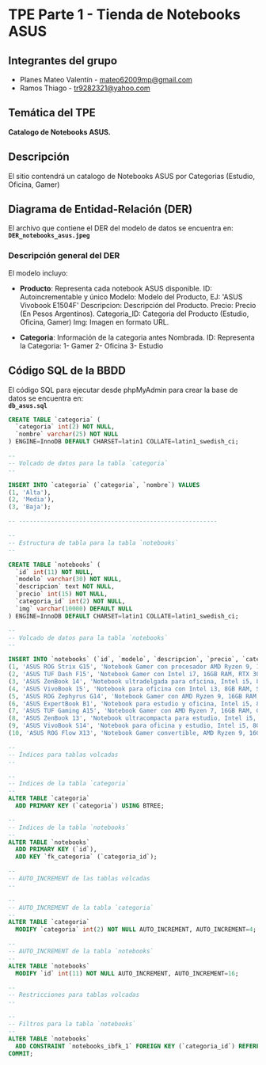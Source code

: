 # TPE Parte 1 - Tienda de Notebooks ASUS

## Integrantes del grupo
- Planes Mateo Valentín - mateo62009mp@gmail.com
- Ramos Thiago - tr9282321@yahoo.com

## Temática del TPE
**Catalogo de Notebooks ASUS.**  

## Descripción
El sitio contendrá un catalogo de Notebooks ASUS por Categorias (Estudio, Oficina, Gamer)

## Diagrama de Entidad-Relación (DER)
El archivo que contiene el DER del modelo de datos se encuentra en:  
**`DER_notebooks_asus.jpeg`**

### Descripción general del DER
El modelo incluyo:  
- **Producto**: Representa cada notebook ASUS disponible.
    ID: Autoincrementable y único
    Modelo: Modelo del Producto, EJ: 'ASUS Vivobook E1504F'
    Descripcion: Descripción del Producto.
    Precio: Precio (En Pesos Argentinos).
    Categoria_ID: Categoria del Producto (Estudio, Oficina, Gamer)
    Img: Imagen en formato URL.

- **Categoria**: Información de la categoria antes Nombrada.
    ID: Representa la Categoria:
        1- Gamer
        2- Oficina
        3- Estudio

## Código SQL de la BBDD
El código SQL para ejecutar desde phpMyAdmin para crear la base de datos se encuentra en:  
**`db_asus.sql`**
```sql
CREATE TABLE `categoria` (
  `categoria` int(2) NOT NULL,
  `nombre` varchar(25) NOT NULL
) ENGINE=InnoDB DEFAULT CHARSET=latin1 COLLATE=latin1_swedish_ci;

--
-- Volcado de datos para la tabla `categoria`
--

INSERT INTO `categoria` (`categoria`, `nombre`) VALUES
(1, 'Alta'),
(2, 'Media'),
(3, 'Baja');

-- --------------------------------------------------------

--
-- Estructura de tabla para la tabla `notebooks`
--

CREATE TABLE `notebooks` (
  `id` int(11) NOT NULL,
  `modelo` varchar(30) NOT NULL,
  `descripcion` text NOT NULL,
  `precio` int(15) NOT NULL,
  `categoria_id` int(2) NOT NULL,
  `img` varchar(10000) DEFAULT NULL
) ENGINE=InnoDB DEFAULT CHARSET=latin1 COLLATE=latin1_swedish_ci;

--
-- Volcado de datos para la tabla `notebooks`
--

INSERT INTO `notebooks` (`id`, `modelo`, `descripcion`, `precio`, `categoria_id`, `img`) VALUES
(1, 'ASUS ROG Strix G15', 'Notebook Gamer con procesador AMD Ryzen 9, 16GB RAM, RTX 3070', 650000, 1, 'https://dlcdnwebimgs.asus.com/gain/6D1F9EF4-02D6-455B-9D43-348275816538/w1000/h732'),
(2, 'ASUS TUF Dash F15', 'Notebook Gamer con Intel i7, 16GB RAM, RTX 3060', 580000, 1, 'https://dlcdnwebimgs.asus.com/gain/769aaa49-031e-4a90-b03c-3091198e95a1/'),
(3, 'ASUS ZenBook 14', 'Notebook ultradelgada para oficina, Intel i5, 8GB RAM, SSD 512GB', 220000, 2, 'https://dlcdnwebimgs.asus.com/gain/838fbdac-6d10-4190-8e52-d4b9463f5d23/'),
(4, 'ASUS VivoBook 15', 'Notebook para oficina con Intel i3, 8GB RAM, SSD 256GB', 150000, 2, 'https://www.asus.com/media/global/gallery/1qq8vmq0mcqfgefj_setting_xxx_0_90_end_2000.png'),
(5, 'ASUS ROG Zephyrus G14', 'Notebook Gamer con AMD Ryzen 9, 16GB RAM, RTX 3060', 620000, 1, 'https://dlcdnwebimgs.asus.com/gain/D366E1B6-C6E2-41B1-BF53-EF909B21FF09'),
(6, 'ASUS ExpertBook B1', 'Notebook para estudio y oficina, Intel i5, 8GB RAM, SSD 512GB', 180000, 3, 'https://dlcdnwebimgs.asus.com/gain/64195b02-e675-403b-8ace-f443b01b1c67/'),
(7, 'ASUS TUF Gaming A15', 'Notebook Gamer con AMD Ryzen 7, 16GB RAM, GTX 1660Ti', 550000, 1, 'https://dlcdnwebimgs.asus.com/gain/8432AFD3-FF1A-4017-BA47-E3B43351F04F/w1000/h732'),
(8, 'ASUS ZenBook 13', 'Notebook ultracompacta para estudio, Intel i5, 8GB RAM, SSD 256GB', 170000, 3, 'https://dlcdnwebimgs.asus.com/gain/ea0197dd-1be7-4ae9-a831-020c205930d7/'),
(9, 'ASUS VivoBook S14', 'Notebook para oficina y estudio, Intel i5, 8GB RAM, SSD 512GB', 200000, 2, 'https://dlcdnwebimgs.asus.com/gain/7ed0542b-234d-4970-85d7-39012107f96b/'),
(10, 'ASUS ROG Flow X13', 'Notebook Gamer convertible, AMD Ryzen 9, 16GB RAM, RTX 3050', 650000, 1, 'https://dlcdnwebimgs.asus.com/gain/8432AFD3-FF1A-4017-BA47-E3B43351F04F/w1000/h732');

--
-- Índices para tablas volcadas
--

--
-- Indices de la tabla `categoria`
--
ALTER TABLE `categoria`
  ADD PRIMARY KEY (`categoria`) USING BTREE;

--
-- Indices de la tabla `notebooks`
--
ALTER TABLE `notebooks`
  ADD PRIMARY KEY (`id`),
  ADD KEY `fk_categoria` (`categoria_id`);

--
-- AUTO_INCREMENT de las tablas volcadas
--

--
-- AUTO_INCREMENT de la tabla `categoria`
--
ALTER TABLE `categoria`
  MODIFY `categoria` int(2) NOT NULL AUTO_INCREMENT, AUTO_INCREMENT=4;

--
-- AUTO_INCREMENT de la tabla `notebooks`
--
ALTER TABLE `notebooks`
  MODIFY `id` int(11) NOT NULL AUTO_INCREMENT, AUTO_INCREMENT=16;

--
-- Restricciones para tablas volcadas
--

--
-- Filtros para la tabla `notebooks`
--
ALTER TABLE `notebooks`
  ADD CONSTRAINT `notebooks_ibfk_1` FOREIGN KEY (`categoria_id`) REFERENCES `categoria` (`categoria`);
COMMIT;
```
